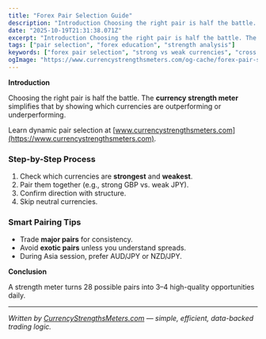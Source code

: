 ```yaml
---
title: "Forex Pair Selection Guide"
description: "Introduction Choosing the right pair is half the battle..."
date: "2025-10-19T21:31:38.071Z"
excerpt: "Introduction Choosing the right pair is half the battle. The currency strength meter simplifies that by showing which currencies are outperforming or underperforming. Learn dynamic pair selection at [www.currencystrengthsmeters.com](https://www.currencystrengthsmeters.com). Step-by-Step Process 1. Check which currencies are strongest and weakest. 2. Pair them together (e.g., strong GBP vs. weak JPY). 3...."
tags: ["pair selection", "forex education", "strength analysis"]
keywords: ["forex pair selection", "strong vs weak currencies", "cross pairs forex", "pair volatility ranking", "currency performance"]
ogImage: "https://www.currencystrengthsmeters.com/og-cache/forex-pair-selection-guide.jpg"
---
```

**Introduction**

Choosing the right pair is half the battle. The **currency strength meter** simplifies that by showing which currencies are outperforming or underperforming.

Learn dynamic pair selection at [www.currencystrengthsmeters.com](https://www.currencystrengthsmeters.com).

### Step-by-Step Process

1. Check which currencies are **strongest** and **weakest**.  
2. Pair them together (e.g., strong GBP vs. weak JPY).  
3. Confirm direction with structure.  
4. Skip neutral currencies.

### Smart Pairing Tips

- Trade **major pairs** for consistency.  
- Avoid **exotic pairs** unless you understand spreads.  
- During Asia session, prefer AUD/JPY or NZD/JPY.

**Conclusion**

A strength meter turns 28 possible pairs into 3–4 high-quality opportunities daily.

---

*Written by [CurrencyStrengthsMeters.com](https://www.currencystrengthsmeters.com) — simple, efficient, data-backed trading logic.*
